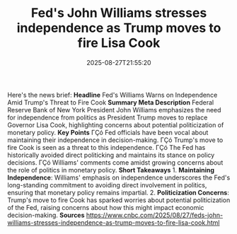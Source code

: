 ﻿---
title: "Fed's John Williams stresses independence as Trump moves to fire Lisa Cook"
date: "2025-08-27T21:55:20"
category: "Markets"
summary: ""
slug: "feds john williams stresses independence as trump moves to f"
source_urls:
  - "https://www.cnbc.com/2025/08/27/feds-john-williams-stresses-independence-as-trump-moves-to-fire-lisa-cook.html"
seo:
  title: "Fed's John Williams stresses independence as Trump moves to fire Lisa Cook | Hash n Hedge"
  description: ""
  keywords: ["news", "markets", "brief"]
---
Here's the news brief:  **Headline** Fed's Williams Warns on Independence Amid Trump's Threat to Fire Cook  **Summary Meta Description** Federal Reserve Bank of New York President John Williams emphasizes the need for independence from politics as President Trump moves to replace Governor Lisa Cook, highlighting concerns about potential politicization of monetary policy.  **Key Points**  ΓÇó Fed officials have been vocal about maintaining their independence in decision-making. ΓÇó Trump's move to fire Cook is seen as a threat to this independence. ΓÇó The Fed has historically avoided direct politicking and maintains its stance on policy decisions. ΓÇó Williams' comments come amidst growing concerns about the role of politics in monetary policy.  **Short Takeaways**  1. **Maintaining Independence**: Williams' emphasis on independence underscores the Fed's long-standing commitment to avoiding direct involvement in politics, ensuring that monetary policy remains impartial. 2. **Politicization Concerns**: Trump's move to fire Cook has sparked worries about potential politicization of the Fed, raising concerns about how this might impact economic decision-making.  **Sources** https://www.cnbc.com/2025/08/27/feds-john-williams-stresses-independence-as-trump-moves-to-fire-lisa-cook.html 
